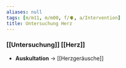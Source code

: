 ```yaml
---
aliases: null
tags: [m/m11, m/m00, f/🫀, a/Intervention]
title: Untersuchung Herz
---
```

### [[Untersuchung]] [[Herz]]
- **Auskultation** → [[Herzgeräusche]]
